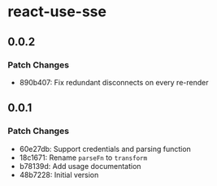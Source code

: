 # react-use-sse

## 0.0.2

### Patch Changes

- 890b407: Fix redundant disconnects on every re-render

## 0.0.1

### Patch Changes

- 60e27db: Support credentials and parsing function
- 18c1671: Rename `parseFn` to `transform`
- b78139d: Add usage documentation
- 48b7228: Initial version
